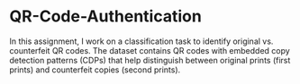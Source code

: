 # QR-Code-Authentication
In this assignment, I work on a classification task to identify original vs.  counterfeit QR codes. The dataset contains QR codes with embedded copy detection patterns (CDPs) that help distinguish between original prints (first prints) and counterfeit copies (second prints).

